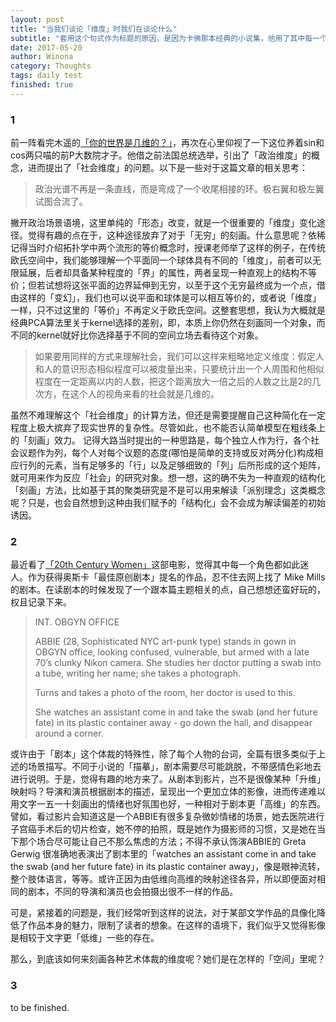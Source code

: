 ```yaml
---
layout: post
title: "当我们谈论「维度」时我们在谈论什么"
subtitle: "套用这个句式作为标题的原因，是因为卡佛那本经典的小说集，他用了其中每一个短篇反馈给了读者一个回答。所以，正好想借用这样的架构梳理一下自己对「维度」这个概念的理解。"
date: 2017-05-20
author: Winona
category: Thoughts
tags: daily test
finished: true
---
```


### 1

前一阵看完木遥的[「你的世界是几维的？」](http://blog.farmostwood.net/846.html)，再次在心里仰视了一下这位养着sin和cos两只喵的前P大数院才子。他借之前法国总统选举，引出了「政治维度」的概念，进而提出了「社会维度」的问题。以下是一些对于这篇文章的相关思考：

> 政治光谱不再是一条直线，而是弯成了一个收尾相接的环。极右翼和极左翼试图合流了。

撇开政治场景语境，这里单纯的「形态」改变，就是一个很重要的「维度」变化途径。觉得有趣的点在于，这种途径放弃了对于「无穷」的刻画。什么意思呢？依稀记得当时介绍拓扑学中两个流形的等价概念时，授课老师举了这样的例子，在传统欧氏空间中，我们能够理解一个平面同一个球体具有不同的「维度」，前者可以无限延展，后者却具备某种程度的「界」的属性，两者呈现一种直观上的结构不等价；但若试想将这张平面的边界延伸到无穷，以至于这个无穷最终成为一个点，借由这样的「变幻」，我们也可以说平面和球体是可以相互等价的，或者说「维度」一样，只不过这里的「等价」不再定义于欧氏空间。这整套思想，我认为大概就是经典PCA算法里关于kernel选择的差别，即，本质上你仍然在刻画同一个对象，而不同的kernel就好比你选择基于不同的空间立场去看待这个对象。

> 如果要用同样的方式来理解社会，我们可以这样来粗略地定义维度：假定人和人的意识形态相似程度可以被度量出来，只要统计出一个人周围和他相似程度在一定距离以内的人数，把这个距离放大一倍之后的人数之比是2的几次方，在这个人的视角来看的社会就是几维的。

虽然不难理解这个「社会维度」的计算方法，但还是需要提醒自己这种简化在一定程度上极大摈弃了现实世界的复杂性。尽管如此，也不能否认简单模型在粗线条上的「刻画」效力。
记得大路当时提出的一种思路是，每个独立人作为行，各个社会议题作为列，每个人对每个议题的态度(哪怕是简单的支持或反对两分化)构成相应行列的元素，当有足够多的「行」以及足够细致的「列」后所形成的这个矩阵，就可用来作为反应「社会」的研究对象。想一想，这的确不失为一种直观的结构化「刻画」方法，比如基于其的聚类研究是不是可以用来解读「派别理念」这类概念呢？只是，也会自然想到这种由我们赋予的「结构化」会不会成为解读偏差的初始诱因。


### 2

最近看了[「20th Century Women」](https://www.rottentomatoes.com/m/20th_century_women/)这部电影，觉得其中每一个角色都如此迷人。作为获得奥斯卡「最佳原创剧本」提名的作品，忍不住去网上找了 Mike Mills 的剧本。在读剧本的时候发现了一个跟本篇主题相关的点，自己想想还蛮好玩的，权且记录下来。

> INT. OBGYN OFFICE
>
> ABBIE (28, Sophisticated NYC art-punk type) stands in gown in OBGYN office, looking confused, vulnerable, but armed with a late 70’s clunky Nikon camera. She studies her doctor putting a swab into a tube, writing her name; she takes a photograph.
>
> Turns and takes a photo of the room, her doctor is used to this.
>
> She watches an assistant come in and take the swab (and her future fate) in its plastic container away - go down the hall, and disappear around a corner.

或许由于「剧本」这个体裁的特殊性，除了每个人物的台词，全篇有很多类似于上述的场景描写。不同于小说的「描摹」，剧本需要尽可能跳脱，不带感情色彩地去进行说明。于是，觉得有趣的地方来了。从剧本到影片，岂不是很像某种「升维」映射吗？导演和演员根据剧本的描述，呈现出一个更加立体的影像，进而传递难以用文字一五一十刻画出的情绪也好氛围也好，一种相对于剧本更「高维」的东西。譬如，看过影片会知道这是一个ABBIE有很多复杂微妙情绪的场景，她去医院进行子宫癌手术后的切片检查，她不停的拍照，既是她作为摄影师的习惯，又是她在当下那个场合尽可能让自己不那么焦虑的方法；不得不承认饰演ABBIE的 Greta Gerwig 很准确地表演出了剧本里的「watches an assistant come in and take the swab (and her future fate) in its plastic container away」，像是眼神流转，整个肢体语言，等等。或许正因为由低维向高维的映射途径各异，所以即便面对相同的剧本，不同的导演和演员也会拍摄出很不一样的作品。

可是，紧接着的问题是，我们经常听到这样的说法，对于某部文学作品的具像化降低了作品本身的魅力，限制了读者的想象。在这样的语境下，我们似乎又觉得影像是相较于文字更「低维」一些的存在。

那么，到底该如何来刻画各种艺术体裁的维度呢？她们是在怎样的「空间」里呢？


### 3

to be finished.
